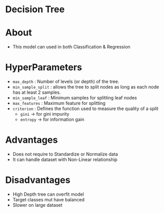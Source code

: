 # **Decision Tree**

# About
- This model can used in both Classification & Regression

# HyperParameters
- `max_depth`        : Number of levels (or depth) of the tree.
- `min_sample_split` : allows the tree to split nodes as long as each node has at least 2 samples.
- `min_sample_leaf`  : Minimum samples for splitting leaf nodes
- `max_features`     : Maximum feature for splitting
- `criterion`        : Defines the function used to measure the quality of a split
    - `gini` -> for gini impurity
    - `entropy` -> for information gain

# Advantages
- Does not require to Standardize or Normalize data
- It can handle dataset with Non-Linear relationship

# Disadvantages
- High Depth tree can overfit model
- Target classes mut have balanced
- Slower on large dataset